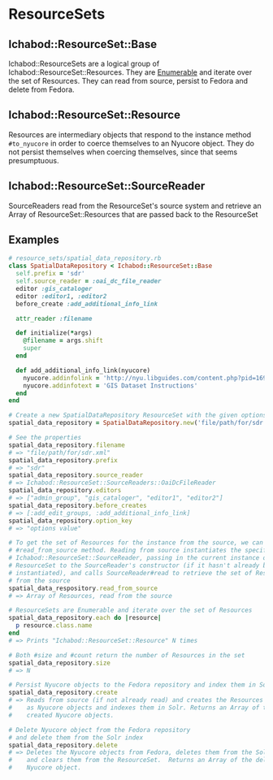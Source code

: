 # ResourceSets

## Ichabod::ResourceSet::Base
Ichabod::ResourceSets are a logical group of Ichabod::ResourceSet::Resources.
They are [Enumerable](http://ruby-doc.org/core/Enumerable.html) and iterate
over the set of Resources. They can read from source, persist to Fedora and
delete from Fedora.

## Ichabod::ResourceSet::Resource
Resources are intermediary objects that respond to the instance method
`#to_nyucore` in order to coerce themselves to an Nyucore object.
They do not persist themselves when coercing themselves, since that seems
presumptuous.

## Ichabod::ResourceSet::SourceReader
SourceReaders read from the ResourceSet's source system and retrieve an Array of
ResourceSet::Resources that are passed back to the ResourceSet

## Examples

```ruby
# resource_sets/spatial_data_repository.rb
class SpatialDataRepository < Ichabod::ResourceSet::Base
  self.prefix = 'sdr'
  self.source_reader = :oai_dc_file_reader
  editor :gis_cataloger
  editor :editor1, :editor2
  before_create :add_additional_info_link

  attr_reader :filename

  def initialize(*args)
    @filename = args.shift
    super
  end

  def add_additional_info_link(nyucore)
    nyucore.addinfolink = 'http://nyu.libguides.com/content.php?pid=169769&sid=1489817'
    nyucore.addinfotext = 'GIS Dataset Instructions'
  end
end

# Create a new SpatialDataRepository ResourceSet with the given options
spatial_data_repository = SpatialDataRepository.new('file/path/for/sdr.xml')

# See the properties
spatial_data_repository.filename
# => "file/path/for/sdr.xml"
spatial_data_repository.prefix
# => "sdr"
spatial_data_repository.source_reader
# => Ichabod::ResourceSet::SourceReaders::OaiDcFileReader
spatial_data_repository.editors
# => ["admin_group", "gis_cataloger", "editor1", "editor2"]
spatial_data_repository.before_creates
# => [:add_edit_groups, :add_additional_info_link]
spatial_data_repository.option_key
# => "options value"

# To get the set of Resources for the instance from the source, we can call the
# #read_from_source method. Reading from source instantiates the specified
# Ichabod::ResourceSet::SourceReader, passing in the current instance of the
# ResourceSet to the SourceReader's constructor (if it hasn't already been
# instantiated), and calls SourceReader#read to retrieve the set of Resources
# from the source
spatial_data_respository.read_from_source
# => Array of Resources, read from the source

# ResourceSets are Enumerable and iterate over the set of Resources
spatial_data_repository.each do |resource|
  p resource.class.name
end
# => Prints "Ichabod::ResourceSet::Resource" N times

# Both #size and #count return the number of Resources in the set
spatial_data_repository.size
# => N

# Persist Nyucore objects to the Fedora repository and index them in Solr
spatial_data_repository.create
# => Reads from source (if not already read) and creates the Resources in Fedora
#    as Nyucore objects and indexes them in Solr. Returns an Array of the
#    created Nyucore objects.

# Delete Nyucore object from the Fedora repository
# and delete them from the Solr index
spatial_data_repository.delete
# => Deletes the Nyucore objects from Fedora, deletes them from the Solr index
#    and clears them from the ResourceSet.  Returns an Array of the deleted
#    Nyucore object.
```
